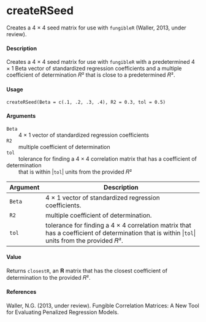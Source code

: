 createRSeed
===========

Creates a 4 × 4 seed matrix for use with `fungibleR` (Waller, 2013, under review).

#### Description
Creates a 4 × 4 seed matrix for use with `fungibleR` with a predetermined 4 × 1 Beta vector of standardized regression coefficients and a multiple coefficient of determination 𝑅² that is close to a predetermined 𝑅².

#### Usage
`createRSeed(Beta = c(.1, .2, .3, .4), R2 = 0.3, tol = 0.5)`

#### Arguments
`Beta`  
&nbsp;&nbsp;&nbsp;&nbsp;&nbsp;&nbsp;&nbsp;&nbsp;4 × 1 vector of standardized regression coefficients  
`R2`  
&nbsp;&nbsp;&nbsp;&nbsp;&nbsp;&nbsp;&nbsp;&nbsp;multiple coefficient of determination  
`tol`  
&nbsp;&nbsp;&nbsp;&nbsp;&nbsp;&nbsp;&nbsp;&nbsp;tolerance for finding a 4 × 4 correlation matrix that has a coefficient of determination  
&nbsp;&nbsp;&nbsp;&nbsp;&nbsp;&nbsp;&nbsp;&nbsp;that is within 
|`tol`| units from the provided 𝑅²

| Argument | Description                                                                       |
| -------- | --------------------------------------------------------------------------------- |
| `Beta`   | 4 × 1 vector of standardized regression coefficients.                             |
| `R2`     | multiple coefficient of determination.                                            |
| `tol`    | tolerance for finding a 4 × 4 correlation matrix that has a coefficient of determination that is within \|`tol`\| units from the provided 𝑅². |

#### Value
Returns `closestR`, an 𝐑 matrix that has the closest coefficient of determination to the provided 𝑅².

#### References
Waller, N.G. (2013, under review). Fungible Correlation Matrices: A New Tool for Evaluating Penalized Regression Models.
